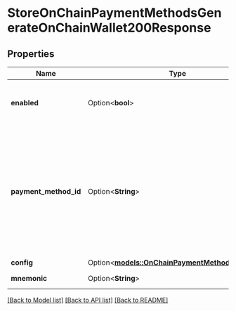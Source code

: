 # StoreOnChainPaymentMethodsGenerateOnChainWallet200Response

## Properties

Name | Type | Description | Notes
------------ | ------------- | ------------- | -------------
**enabled** | Option<**bool**> | Whether the payment method is enabled | [optional]
**payment_method_id** | Option<**String**> | Payment method IDs. Available payment method IDs for Bitcoin are:   - `\"BTC-CHAIN\"`: Onchain    -`\"BTC-LN\"`: Lightning    - `\"BTC-LNURL\"`: LNURL | [optional]
**config** | Option<[**models::OnChainPaymentMethodBaseData**](OnChainPaymentMethodBaseData.md)> |  | [optional]
**mnemonic** | Option<**String**> | A BIP39 mnemonic | [optional]

[[Back to Model list]](../README.md#documentation-for-models) [[Back to API list]](../README.md#documentation-for-api-endpoints) [[Back to README]](../README.md)


